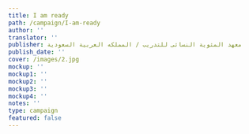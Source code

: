 ```yaml
---
title: I am ready
path: /campaign/I-am-ready
author: ''
translator: ''
publisher: معهد المئوية النسائى للتدريب / المملكه العربية السعودية
publish_date: ''
cover: /images/2.jpg
mockup: ''
mockup1: ''
mockup2: ''
mockup3: ''
mockup4: ''
notes: ''
type: campaign
featured: false
---
```


